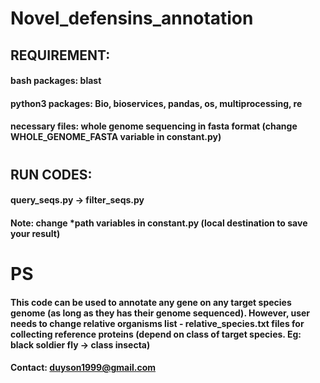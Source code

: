 # Novel_defensins_annotation
## REQUIREMENT:
#### bash packages: blast
#### python3 packages: Bio, bioservices, pandas, os, multiprocessing, re
#### necessary files: whole genome sequencing in fasta format (change WHOLE_GENOME_FASTA variable in constant.py)
#
#
## RUN CODES:
#### query_seqs.py -> filter_seqs.py
#### Note: change *path variables in constant.py (local destination to save your result)
#
#
# ____PS____
#### This code can be used to annotate any gene on any target species genome (as long as they has their genome sequenced). However, user needs to change relative organisms list - relative_species.txt files for collecting reference proteins (depend on class of target species. Eg: black soldier fly -> class insecta)
#### Contact: duyson1999@gmail.com
